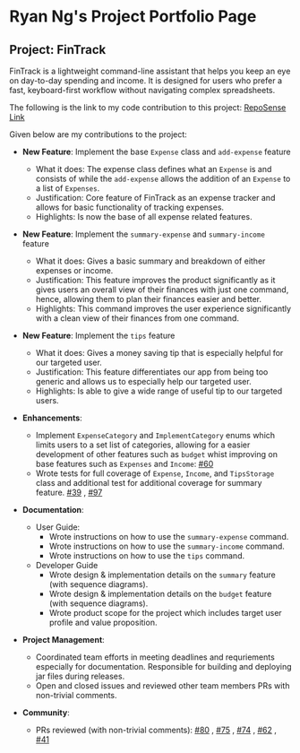 # Ryan Ng's Project Portfolio Page

## Project: FinTrack
FinTrack is a lightweight command-line assistant that helps you keep an eye on day-to-day spending and income. It is designed for users who prefer a fast, keyboard-first workflow without navigating complex spreadsheets.

The following is the link to my code contribution to this project: [RepoSense Link](https://nus-cs2113-ay2526s1.github.io/tp-dashboard/?search=goodguyryan&breakdown=true)

Given below are my contributions to the project:

- **New Feature**: Implement the base `Expense` class and `add-expense` feature
    - What it does: The expense class defines what an `Expense` is and consists of while the `add-expense` allows the addition of an `Expense` to a list of `Expenses`.
    - Justification: Core feature of FinTrack as an expense tracker and allows for basic functionality of tracking expenses.
    - Highlights: Is now the base of all expense related features.

- **New Feature**: Implement the `summary-expense` and `summary-income` feature
    - What it does: Gives a basic summary and breakdown of either expenses or income.
    - Justification: This feature improves the product significantly as it gives users an overall view of their finances with just one command, hence, allowing them to plan their finances easier and better.
    - Highlights: This command improves the user experience significantly with a clean view of their finances from one command.

- **New Feature**: Implement the `tips` feature
    - What it does: Gives a money saving tip that is especially helpful for our targeted user.
    - Justification: This feature differentiates our app from being too generic and allows us to especially help our targeted user.
    - Highlights: Is able to give a wide range of useful tip to our targeted users.

- **Enhancements**:
    - Implement `ExpenseCategory` and `ImplementCategory` enums which limits users to a set list of categories, allowing for a easier development of other features such as `budget` whist improving on base features such as `Expenses` and `Income`: [#60](https://github.com/AY2526S1-CS2113-W12-4/tp/pull/60)
    - Wrote tests for full coverage of `Expense`, `Income`, and `TipsStorage` class and additional test for additional coverage for summary feature. [#39](https://github.com/AY2526S1-CS2113-W12-4/tp/pull/39) , [#97](https://github.com/AY2526S1-CS2113-W12-4/tp/pull/97)


- **Documentation**:
    - User Guide:
        - Wrote instructions on how to use the `summary-expense` command.
        - Wrote instructions on how to use the `summary-income` command.
        - Wrote instructions on how to use the `tips` command.
    - Developer Guide
        - Wrote design & implementation details on the `summary` feature (with sequence diagrams).
        - Wrote design & implementation details on the `budget` feature (with sequence diagrams).
        - Wrote product scope for the project which includes target user profile and value proposition.
- **Project Management**:
    - Coordinated team efforts in meeting deadlines and requriements especially for documentation. Responsible for building and deploying jar files during releases.
    - Open and closed issues and reviewed other team members PRs with non-trivial comments.

- **Community**:
    - PRs reviewed (with non-trivial comments): [#80](https://github.com/AY2526S1-CS2113-W12-4/tp/pull/80) , [#75](https://github.com/AY2526S1-CS2113-W12-4/tp/pull/74) , [#74](https://github.com/AY2526S1-CS2113-W12-4/tp/pull/74) , [#62](https://github.com/AY2526S1-CS2113-W12-4/tp/pull/62) , [#41](https://github.com/AY2526S1-CS2113-W12-4/tp/pull/41)
